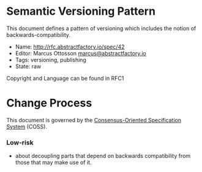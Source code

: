 # Semantic Versioning Pattern

This document defines a pattern of versioning which includes the notion of backwards-compatibility.

* Name: http://rfc.abstractfactory.io/spec/42
* Editor: Marcus Ottosson <marcus@abstractfactory.io>
* Tags: versioning, publishing
* State: raw

Copyright and Language can be found in RFC1

# Change Process

This document is governed by the [Consensus-Oriented Specification System](http://www.digistan.org/spec:1/COSS) (COSS).

### Low-risk

- about decoupling parts that depend on backwards compatibility from those that may make use of it.
